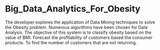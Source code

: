 # Big_Data_Analytics_For_Obesity
The developer explores the application of Data Mining techniques to solve the Obesity problem. Numerous algorithms have been chosen for Data Analysis. The objective of this system is to classify obesity based on the value of BMI. Forecast the profitability of customers based the consumer products. To find the number of customers that are not returning.
